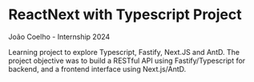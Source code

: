 # ReactNext with Typescript Project

João Coelho - Internship 2024

Learning project to explore Typescript, Fastify, Next.JS and AntD.
The project objective was to build a RESTful API using Fastify/Typescript for backend, and a frontend interface using Next.js/AntD.
